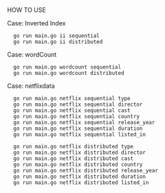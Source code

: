 HOW TO USE

Case: Inverted Index

      go run main.go ii sequential
      go run main.go ii distributed

Case: wordCount

      go run main.go wordcount sequential
      go run main.go wordcount distributed
      
Case: netflixdata

      go run main.go netflix sequential type
      go run main.go netflix sequential director
      go run main.go netflix sequential cast
      go run main.go netflix sequential country
      go run main.go netflix sequential release_year
      go run main.go netflix sequential duration
      go run main.go netflix sequential listed_in
      
      go run main.go netflix distributed type
      go run main.go netflix distributed director
      go run main.go netflix distributed cast
      go run main.go netflix distributed country
      go run main.go netflix distributed release_year
      go run main.go netflix distributed duration
      go run main.go netflix distributed listed_in


